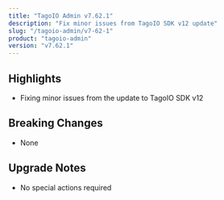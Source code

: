 ```yaml
---
title: "TagoIO Admin v7.62.1"
description: "Fix minor issues from TagoIO SDK v12 update"
slug: "/tagoio-admin/v7-62-1"
product: "tagoio-admin"
version: "v7.62.1"
---
```


## Highlights

- Fixing minor issues from the update to TagoIO SDK v12

## Breaking Changes

- None

## Upgrade Notes

- No special actions required
